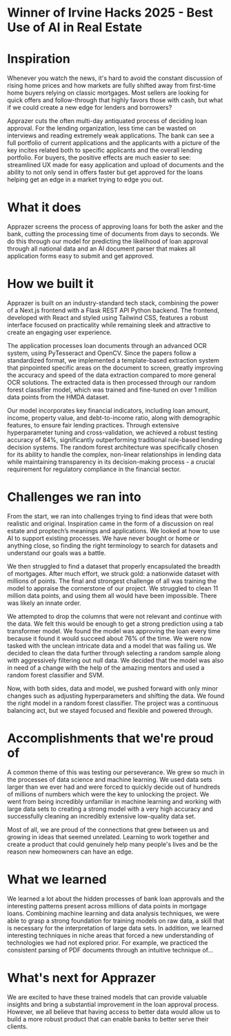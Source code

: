 # Winner of Irvine Hacks 2025 - Best Use of AI in Real Estate

# Inspiration
Whenever you watch the news, it's hard to avoid the constant discussion of rising home prices and how markets are fully shifted away from first-time home buyers relying on classic mortgages. Most sellers are looking for quick offers and follow-through that highly favors those with cash, but what if we could create a new edge for lenders and borrowers?

Apprazer cuts the often multi-day antiquated process of deciding loan approval. For the lending organization, less time can be wasted on interviews and reading extremely weak applications. The bank can see a full portfolio of current applications and the applicants with a picture of the key incites related both to specific applicants and the overall lending portfolio. For buyers, the positive effects are much easier to see: streamlined UX made for easy application and upload of documents and the ability to not only send in offers faster but get approved for the loans helping get an edge in a market trying to edge you out.

# What it does
Apprazer screens the process of approving loans for both the asker and the bank, cutting the processing time of documents from days to seconds. We do this through our model for predicting the likelihood of loan approval through all national data and an AI document parser that makes all application forms easy to submit and get approved.

# How we built it
Apprazer is built on an industry-standard tech stack, combining the power of a Next.js frontend with a Flask REST API Python backend. The frontend, developed with React and styled using Tailwind CSS, features a robust interface focused on practicality while remaining sleek and attractive to create an engaging user experience.

The application processes loan documents through an advanced OCR system, using PyTesseract and OpenCV. Since the papers follow a standardized format, we implemented a template-based extraction system that pinpointed specific areas on the document to screen, greatly improving the accuracy and speed of the data extraction compared to more general OCR solutions. The extracted data is then processed through our random forest classifier model, which was trained and fine-tuned on over 1 million data points from the HMDA dataset.

Our model incorporates key financial indicators, including loan amount, income, property value, and debt-to-income ratio, along with demographic features, to ensure fair lending practices. Through extensive hyperparameter tuning and cross-validation, we achieved a robust testing accuracy of 84%, significantly outperforming traditional rule-based lending decision systems. The random forest architecture was specifically chosen for its ability to handle the complex, non-linear relationships in lending data while maintaining transparency in its decision-making process - a crucial requirement for regulatory compliance in the financial sector.

# Challenges we ran into
From the start, we ran into challenges trying to find ideas that were both realistic and original. Inspiration came in the form of a discussion on real estate and proptech’s meanings and applications. We looked at how to use AI to support existing processes. We have never bought or home or anything close, so finding the right terminology to search for datasets and understand our goals was a battle.

We then struggled to find a dataset that properly encapsulated the breadth of mortgages. After much effort, we struck gold: a nationwide dataset with millions of points. The final and strongest challenge of all was training the model to appraise the cornerstone of our project. We struggled to clean 11 million data points, and using them all would have been impossible. There was likely an innate order.

We attempted to drop the columns that were not relevant and continue with the data. We felt this would be enough to get a strong prediction using a tab transformer model. We found the model was approving the loan every time because it found it would succeed about 76% of the time. We were now tasked with the unclean intricate data and a model that was failing us. We decided to clean the data further through selecting a random sample along with aggressively filtering out null data. We decided that the model was also in need of a change with the help of the amazing mentors and used a random forest classifier and SVM.

Now, with both sides, data and model, we pushed forward with only minor changes such as adjusting hyperparameters and shifting the data. We found the right model in a random forest classifier. The project was a continuous balancing act, but we stayed focused and flexible and powered through.

# Accomplishments that we're proud of
A common theme of this was testing our perseverance. We grew so much in the processes of data science and machine learning. We used data sets larger than we ever had and were forced to quickly decide out of hundreds of millions of numbers which were the key to unlocking the project. We went from being incredibly unfamiliar in machine learning and working with large data sets to creating a strong model with a very high accuracy and successfully cleaning an incredibly extensive low-quality data set.

Most of all, we are proud of the connections that grew between us and growing in ideas that seemed unrelated. Learning to work together and create a product that could genuinely help many people's lives and be the reason new homeowners can have an edge.

# What we learned
We learned a lot about the hidden processes of bank loan approvals and the interesting patterns present across millions of data points in mortgage loans. Combining machine learning and data analysis techniques, we were able to grasp a strong foundation for training models on raw data, a skill that is necessary for the interpretation of large data sets. In addition, we learned interesting techniques in niche areas that forced a new understanding of technologies we had not explored prior. For example, we practiced the consistent parsing of PDF documents through an intuitive technique of…

# What's next for Apprazer
We are excited to have these trained models that can provide valuable insights and bring a substantial improvement in the loan approval process. However, we all believe that having access to better data would allow us to build a more robust product that can enable banks to better serve their clients.
